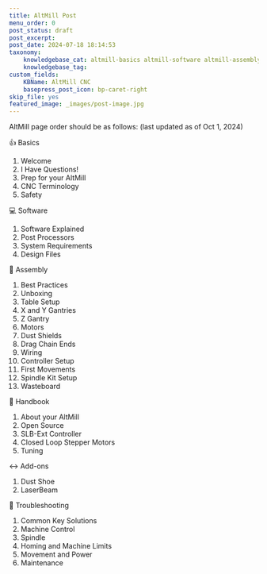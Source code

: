 ```yaml
---
title: AltMill Post
menu_order: 0
post_status: draft
post_excerpt: 
post_date: 2024-07-18 18:14:53
taxonomy:
    knowledgebase_cat: altmill-basics altmill-software altmill-assembly altmill-troubleshooting add-ons altmill-handbook
    knowledgebase_tag: 
custom_fields:
    KBName: AltMill CNC
    basepress_post_icon: bp-caret-right
skip_file: yes
featured_image: _images/post-image.jpg
---
```


AltMill page order should be as follows: (last updated as of Oct 1, 2024)

👍 Basics

1. Welcome
2. I Have Questions!
3. Prep for your AltMill
4. CNC Terminology
5. Safety

💻 Software

1. Software Explained
2. Post Processors
3. System Requirements
4. Design Files

🔧 Assembly

1. Best Practices
2. Unboxing
3. Table Setup
4. X and Y Gantries
5. Z Gantry
6. Motors
7. Dust Shields
8. Drag Chain Ends
9. Wiring
10. Controller Setup
11. First Movements
12. Spindle Kit Setup
13. Wasteboard

📙 Handbook

1. About your AltMill
2. Open Source
3. SLB-Ext Controller
4. Closed Loop Stepper Motors
5. Tuning

↔️ Add-ons

1. Dust Shoe
2. LaserBeam

🧩 Troubleshooting

1. Common Key Solutions
2. Machine Control
3. Spindle
4. Homing and Machine Limits
5. Movement and Power
6. Maintenance
